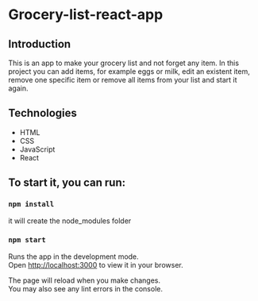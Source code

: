 # Grocery-list-react-app

## Introduction

This is an app to make your grocery list and not forget any item. In this project you can add items, for example eggs or milk, edit an existent item, remove one specific item or remove all items from your list and start it again.

## Technologies

<ul>
    <li>HTML</li>
    <li>CSS</li>
    <li>JavaScript</li>
    <li>React</li>
</ul>

## To start it, you can run:

### `npm install`

it will create the node_modules folder

### `npm start`

Runs the app in the development mode.\
Open [http://localhost:3000](http://localhost:3000) to view it in your browser.

The page will reload when you make changes.\
You may also see any lint errors in the console.
